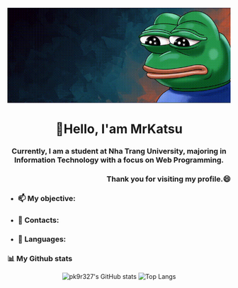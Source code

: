 <p align="center">
  <img src="https://github.com/Mrk4tsu/Mrk4tsu/blob/main/assets/banner.gif" />
</p>

<div align="center">
  <h1>🌱Hello, I'am MrKatsu</h2>
  <h3>Currently, I am a student at Nha Trang University, majoring in Information Technology with a focus on Web Programming.</h5>
  <h3 align="right">Thank you for visiting my profile.😄</h5>
</div>

<div>

  - ### 📫 My objective:
    
  - ### 👯 Contacts:
  - ### 💬 Languages:
  
</div>

 ### 📊 My Github stats
<div align="center">
  
  ![pk9r327's GitHub stats](https://github-readme-stats.vercel.app/api?username=MrK4tsu)
  ![Top Langs](https://github-readme-stats.vercel.app/api/top-langs/?username=MrK4tsu&langs_count=3)

</div>

<!--
**Mrk4tsu/Mrk4tsu** is a ✨ _special_ ✨ repository because its `README.md` (this file) appears on your GitHub profile.

Here are some ideas to get you started:

- 🔭 I’m currently working on ...
- 🌱 I’m currently learning ...
- 👯 I’m looking to collaborate on ...
- 🤔 I’m looking for help with ...
- 💬 Ask me about ...
- 📫 How to reach me: ...
- 😄 Pronouns: ...
- ⚡ Fun fact: ...
-->
